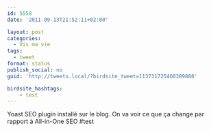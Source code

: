 ```yaml
---
id: 5558
date: '2011-09-13T21:52:11+02:00'

layout: post
categories:
  - Vis ma vie
tags:
  - tweet
format: status
publish_social: no
guid: 'http://tweets.local/?birdsite_tweet=113731725460389888'

birdsite_hashtags:
    - test
---
```


Yoast SEO plugin installé sur le blog. On va voir ce que ça change par rapport à All-in-One SEO #test